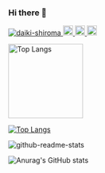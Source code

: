 ### Hi there 👋

<!--
**daiki-shiroma/daiki-shiroma** is a ✨ _special_ ✨ repository because its `README.md` (this file) appears on your GitHub profile.

Here are some ideas to get you started:

- 🔭 I’m currently working on ...
- 🌱 I’m currently learning ...
- 👯 I’m looking to collaborate on ...
- 🤔 I’m looking for help with ...
- 💬 Ask me about ...
- 📫 How to reach me: ...
- 😄 Pronouns: ...
- ⚡ Fun fact: ...
-->
 
<p align="left">
  <a href="https://github.com/daiki-shiroma/daiki-shiroma/">
    <img src="https://komarev.com/ghpvc/?username=daiki-shiroma" alt="daiki-shiroma" />
  </a>
  <a href="https://twitter.com/k968_Chimix">
    <img height="20" src="https://img.shields.io/twitter/follow/daiki-shiroma?label=Twitter&logo=twitter&style=flat" />
  </a>
  <a href="https://github.com/daiki-shiroma">
    <img height="20" src="https://img.shields.io/github/followers/daiki-shiroma?label=follow&logo=github&style=flat" />
  </a>
  <a href="http://qiita.com/daiki-shiroma">
    <img height="20" src="https://qiita-badge.apiapi.app/s/daiki-shiroma/posts.svg" />
  </a>
</p>


<img alt="Top Langs" height="150px" src="https://github-readme-stats.vercel.app/api/top-langs/?username=daiki-shiroma&layout=compact&count_private=false&show_icons=true&theme=tokyonight" />


[![Top Langs](https://github-readme-stats.vercel.app/api/top-langs/?username=daiki-shiroma)](https://github.com/anuraghazra/github-readme-stats)




![github-readme-stats](https://git-hub-readme-stats-include-private-repo.vercel.app/api/?username=daiki-shiroma)

![Anurag's GitHub stats](https://github-readme-stats.vercel.app/api?username=daiki-shiroma&show_icons=true)


